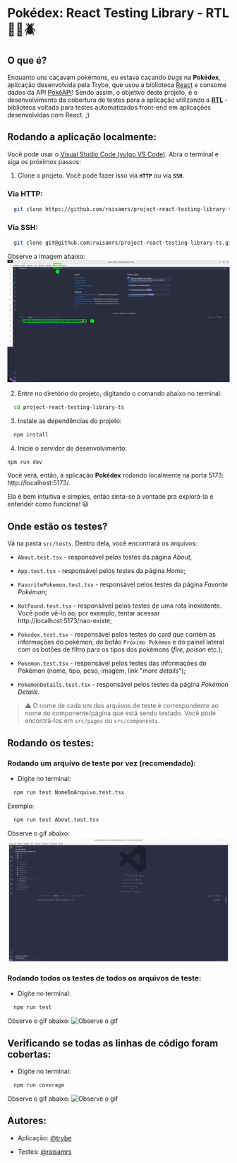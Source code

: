 Pokédex: React Testing Library - RTL 🕵️‍♀️🪲
===============	

## O que é?
Enquanto uns caçavam pokémons, eu estava caçando *bugs* na **Pokédex**, aplicação desenvolvida pela Trybe, que usou a biblioteca [React](https://react.dev/) e consome dados da API [PokéAPI](https://pokeapi.co/)! Sendo assim, o objetivo deste projeto, é o desenvolvimento da cobertura de testes para a aplicação utilizando a [**RTL**](https://testing-library.com/docs/react-testing-library/intro) - biblioteca voltada para testes automatizados front-end em aplicações desenvolvidas com React. ;)

## Rodando a aplicação localmente:
Você pode usar o [Visual Studio Code (vulgo VS Code)](https://code.visualstudio.com/download). Abra o terminal e siga os próximos passos:


1. Clone o projeto.  Você pode fazer isso via **`HTTP`** ou via **`SSH`**.

### Via HTTP:
```bash
  git clone https://github.com/raisamrs/project-react-testing-library-ts.git
```
### Via SSH:
```bash
  git clone git@github.com:raisamrs/project-react-testing-library-ts.git
```
Observe a imagem abaixo:
![Observe o gif](https://github.com/raisamrs/project-react-testing-library-ts/blob/main/src/assets/usando-o-vs-code.png)

2. Entre no diretório do projeto, digitando o comando abaixo no terminal:

```bash
  cd project-react-testing-library-ts
```

3. Instale as dependências do projeto:
```bash
  npm install
```

4. Inicie o servidor de desenvolvimento:

```bash
npm run dev
```
Você verá, então, a aplicação **Pokédex** rodando localmente na porta 5173: http://localhost:5173/.

Ela é bem intuitiva e simples, então sinta-se à vontade pra explorá-la e entender como funciona! 😃

## Onde estão os testes?

 Vá na pasta `src/tests`. Dentro dela, você encontrará os arquivos:

  * `About.test.tsx` - responsável pelos testes da página *About*,

  * `App.test.tsx` - responsável pelos testes da página *Home*;

  * `FavoritePokemon.test.tsx` - responsável pelos testes da página *Favorite Pokémon*;

  * `NotFound.test.tsx` - responsável pelos testes de uma rota inexistente. Você pode vê-lo ao, por exemplo, tentar acessar http://localhost:5173/nao-existe;

  * `Pokedex.test.tsx` - responsável pelos testes do card que contém as informações do pokémon, do botão `Próximo Pokémon` e do painel lateral com os botões de filtro para os tipos dos pokémons (*fire*, *poison* etc.);

  * `Pokemon.test.tsx` - responsável pelos testes das informações do Pokémon (nome, tipo, peso, imagem, link "*more details*");

  * `PokemonDetails.test.tsx` - responsável pelos testes da página *Pokémon Details*.


> ⚠️ O nome de cada um dos arquivos de teste é correspondente ao nome do componente/página que está sendo testado. Você pode encontrá-los em `src/pages` ou `src/components`.
## Rodando os testes:

### Rodando um arquivo de teste por vez (recomendado):
* Digite no terminal:

```bash
  npm run test NomeDoArquivo.test.tsx
```
Exemplo:
 
```bash
  npm run test About.test.tsx
```
Observe o gif abaixo:
![Observe o gif](https://github.com/raisamrs/project-react-testing-library-ts/blob/main/src/assets/npm-run-test-nome-do-arquivo.gif)
### Rodando todos os testes de todos os arquivos de teste:
* Digite no terminal:

```bash
  npm run test
```
Observe o gif abaixo:
![Observe o gif](https://github.com/raisamrs/project-react-testing-library-ts/blob/main/src/assets/npm-run-test.gif)
## Verificando se todas as linhas de código foram cobertas:

* Digite no terminal:

```bash
  npm run coverage
```
Observe o gif abaixo:
![Observe o gif](https://github.com/raisamrs/project-react-testing-library-ts/blob/main/src/assets/npm-run-coverage.gif)
## Autores:

- Aplicação: [@trybe](https://github.com/tryber)

- Testes: [@raisamrs](https://www.github.com/raisamrs)

